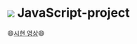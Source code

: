 # <img src="https://img.shields.io/badge/javascript-3766AB?style=flat-square&logo=Java Script&logoColor=white"/></a> JavaScript-project
😄[시현 영상](https://www.youtube.com/watch?v=LbYI6H-btOA&t=16s)😄
##
 
